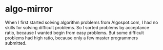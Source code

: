algo-mirror
===========

When I first started solving algorithm problems from Algospot.com, I had no skills for solving difficult problems.
So I sorted problems by acceptance ratio, because I wanted begin from easy problems.
But some difficult problems had high ratio, because only a few master programmers submitted.

